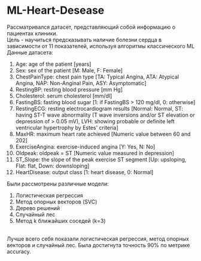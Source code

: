 # ML-Heart-Desease
Рассматривался датасет, представляющий собой информацию о пациентах клиники.<br> 
Цель - научиться предсказывать наличие болезни сердца в зависимости от 11 показателей, используя алгоритмы классического ML <br/>
Данные датасета:
1. Age: age of the patient [years]
2. Sex: sex of the patient [M: Male, F: Female]
3. ChestPainType: chest pain type [TA: Typical Angina, ATA: Atypical Angina, NAP: Non-Anginal Pain, ASY: Asymptomatic]
4. RestingBP: resting blood pressure [mm Hg]
5. Cholesterol: serum cholesterol [mm/dl]
6. FastingBS: fasting blood sugar [1: if FastingBS > 120 mg/dl, 0: otherwise]
7. RestingECG: resting electrocardiogram results [Normal: Normal, ST: having ST-T wave abnormality (T wave inversions and/or ST elevation or depression of > 0.05 mV), LVH: showing probable or definite left ventricular hypertrophy by Estes' criteria]
8. MaxHR: maximum heart rate achieved [Numeric value between 60 and 202]
9. ExerciseAngina: exercise-induced angina [Y: Yes, N: No]
10. Oldpeak: oldpeak = ST [Numeric value measured in depression]
11. ST_Slope: the slope of the peak exercise ST segment [Up: upsloping, Flat: flat, Down: downsloping]
12. HeartDisease: output class [1: heart disease, 0: Normal]

Были рассмотрены различные модели:
1. Логистическая регрессия
2. Метод опорных векторов (SVC)
3. Дерево решений
4. Случайный лес
5. Метод k ближайших соседей (k=3)
<br/>
Лучше всего себя показали логистическая регрессия, метод опорных векторов и случайный лес. Была достигнута точность 90% по метрике accuracy.
